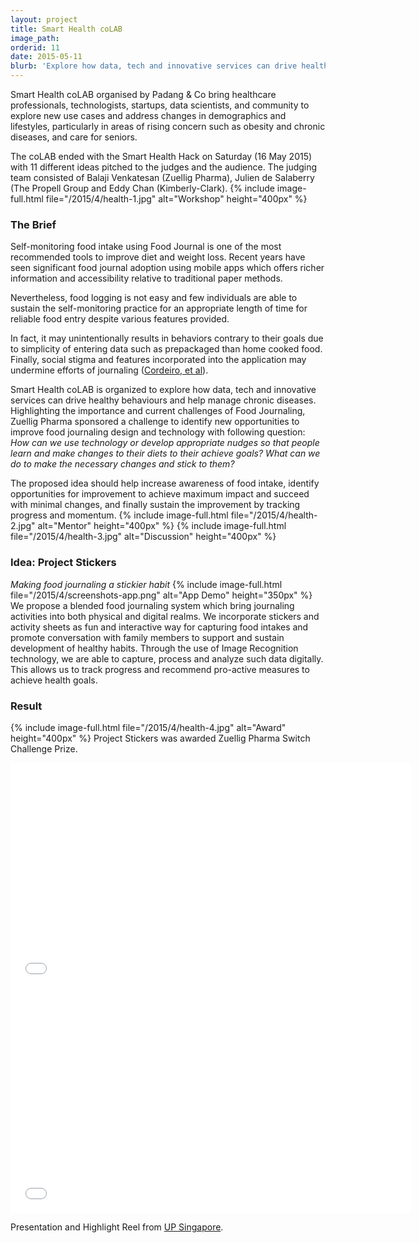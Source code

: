 ```yaml
---
layout: project
title: Smart Health coLAB
image_path: 
orderid: 11
date: 2015-05-11
blurb: 'Explore how data, tech and innovative services can drive healthy behaviours and prevent, slow or stop the progression of chronic diseases.'
---
```

<p class='sublead'>Smart Health coLAB organised by Padang &amp; Co bring healthcare professionals, technologists, startups, data scientists, and community to explore new use cases and address changes in demographics and lifestyles, particularly in areas of rising concern such as obesity and chronic diseases, and care for seniors.</p> The coLAB ended with the Smart Health Hack on Saturday (16 May 2015) with 11 different ideas pitched to the judges and the audience. The judging team consisted of Balaji Venkatesan (Zuellig Pharma), Julien de Salaberry (The Propell Group and Eddy Chan (Kimberly-Clark).
<!--more-->
{% include image-full.html file="/2015/4/health-1.jpg" alt="Workshop" height="400px"  %}

### The Brief
Self-monitoring food intake using Food Journal is one of the most recommended tools to improve diet and weight loss. Recent years have seen significant food journal adoption using mobile apps which offers richer information and accessibility relative to traditional paper methods. 

Nevertheless, food logging is not easy and few individuals are able to sustain the self-monitoring practice for an appropriate length of time for reliable food entry despite various features provided. 

In fact, it may unintentionally results in behaviors contrary to their goals due to simplicity of entering data such as prepackaged than home cooked food. Finally, social stigma and features incorporated into the application may undermine efforts of journaling ([Cordeiro, et al](http://www.depstein.net/pubs/fcordeiro_chi15.pdf)).

Smart Health coLAB is organized to explore how data, tech and innovative services can drive healthy behaviours and help manage chronic diseases. Highlighting the importance and current challenges of Food Journaling, Zuellig Pharma sponsored a challenge to identify new opportunities to improve food journaling design and technology with following question: *How can we use technology or develop appropriate nudges so that people learn and make changes to their diets to their achieve goals? What can we do to make the necessary changes and stick to them?* 

The proposed idea should help increase awareness of food intake, identify opportunities for improvement to achieve maximum impact and succeed with minimal changes, and finally sustain the improvement by tracking progress and momentum.
{% include image-full.html file="/2015/4/health-2.jpg" alt="Mentor" height="400px"  %}
{% include image-full.html file="/2015/4/health-3.jpg" alt="Discussion" height="400px"  %}

### Idea: Project Stickers
*Making food journaling a stickier habit*
{% include image-full.html file="/2015/4/screenshots-app.png" alt="App Demo" height="350px" %}
We propose a blended food journaling system which bring journaling activities into both physical and digital realms. We incorporate stickers and activity sheets as fun and interactive way for capturing food intakes and promote conversation with family members to support and sustain development of healthy habits. Through the use of Image Recognition technology, we are able to capture, process and analyze such data digitally. This allows us to track progress and recommend pro-active measures to achieve health goals.   


### Result
{% include image-full.html file="/2015/4/health-4.jpg" alt="Award" height="400px"  %}
Project Stickers was awarded Zuellig Pharma Switch Challenge Prize.

<iframe src="//player.vimeo.com/video/144329143?title=0&amp;byline=0&amp;portrait=0" width="640" height="360" frameborder="0" webkitallowfullscreen mozallowfullscreen allowfullscreen></iframe>
<iframe src="//player.vimeo.com/video/129180437?title=0&amp;byline=0&amp;portrait=0" width="640" height="360" frameborder="0" webkitallowfullscreen mozallowfullscreen allowfullscreen></iframe>
<p>Presentation and Highlight Reel from <a href="http://www.upsingapore.com/events/smart-health-colab/">UP Singapore</a>.</p>

